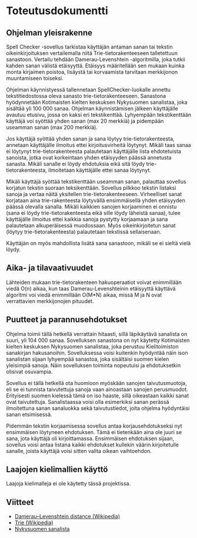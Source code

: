 # Toteutusdokumentti

## Ohjelman yleisrakenne

Spell Checker -sovellus tarkistaa käyttäjän antaman sanan tai tekstin oikeinkirjoituksen vertailemalla niitä Trie-tietorakenteeseen talletettuun sanastoon. Vertailu tehdään Damerau-Levenshtein -algoritmilla, joka tutkii kahden sanan välistä etäisyyttä. Etäisyys määritellään sen mukaan kuinka monta kirjaimen poistoa, lisäystä tai korvaamista tarvitaan merkkijonon muuntamiseen toiseksi.

Ohjelman käynnistyessä tallennetaan SpellChecker-luokalle annettu tekstitiedostossa oleva sanasto trie-tietorakenteeseen. Sanastona hyödynnetään Kotimaisten kielten keskuksen Nykysuomen sanalistaa, joka sisältää yli 100 000 sanaa. Ohjelman käynnistämisen jälkeen käyttäjälle avautuu etusivu, jossa on kaksi eri tekstikenttää. Lyhyempään tekstikenttään käyttäjä voi syöttää yhden sanan (max 20 merkkiä) ja pidempään useamman sanan (max 200 merkkiä).

Jos käyttäjä syöttää yhden sanan ja sana löytyy trie-tietorakenteesta, annetaan käyttäjälle ilmoitus ettei kirjoitusvirheitä löytynyt. Mikäli taas sanaa ei löytynyt trie-tietorakenteesta palautetaan käyttäjälle lista ehdotetuista sanoista, jotka ovat korkeintaan yhden etäisyyden päässä annetusta sanasta. Mikäli sanalle ei löydy ehdotuksia eikä sitä löydy trie-tietorakenteesta, ilmoitetaan käyttäjälle ettei sanaa löytynyt. 

Mikäli käyttäjä syöttää tekstikenttään useamman sanan, palauttaa sovellus korjatun tekstin suoraan teksikenttään. Sovellus pilkkoo tekstin listaksi sanoja ja vertaa näitä yksitellen trie-tietorakenteeseen. Virheelliset sanat korjataan aina trie-rakenteesta löytyvällä ensimmäisellä yhden etäisyyden päässä olevalla sanalla. Mikäli kaikkien sanojen korjaaminen ei onnistu (sana ei löydy trie-tietorakenteesta eikä sille löydy läheistä sanaa), tulee käyttäjälle ilmoitus ettei kaikkia sanoja pystytty korjaamaan ja sana palautetaan alkuperäisessä muodossaan. Myös oikeinkirjoitetun sanat (löytyy trie-tietorakenteesta) palautetaan tekstissä sellaisenaan. 

Käyttäjän on myös mahdollista lisätä sana sanastoon, mikäli se ei sieltä vielä löydy. 

## Aika- ja tilavaativuudet

Lähteiden mukaan trie-tietorakenteen hakuoperaatiot voivat enimmillään viedä O(n) aikaa, kun taas Damerau-Levenshteinin etäisyyttä käyttävä algoritmi voi viedä enimmillään O(M*N) aikaa, missä M ja N ovat verrattavien merkkijonojen pituudet.

## Puutteet ja parannusehdotukset

Ohjelma toimii tällä hetkellä verrattain hitaasti, sillä läpikäytävä sanalista on suuri, yli 104 000 sanaa. Sovelluksen sanastona on nyt käytetty Kotimaisten kielten keskuksen Nykysuomen sanalistaa, joka perustuu Kielitoimiston sanakirjan hakusanoihin. Sovelluksessa voisi kuitenkin hyödyntää näin ison sanalistan sijaan lyhyempää sanastoa, joka sisältäisi suomen kielen yleisimpiä sanoja. Näin sovelluksen toiminta nopeutuisi ja ehdotuksetkin olisivat osuvampia. 

Sovellus ei tällä hetkellä ota huomioon myöskään sanojen taivutusmuotoja, eli se ei tunnista taivutettuja sanoja vaan ainoastaan sanojen perusmuodot. Erityisesti suomen kielessä tämä on iso haaste, sillä oikeastaan kaikki sanat ovat taivutettuja. Sanalistaassa voisi olla esimerkiksi sanan perässä ilmoitettuna sanan sanaluokka sekä taivutustiedot, joita ohjelma hyödyntäisi sanan etsimisessä. 

Pidemmän tekstin korjaamisessa sovellus antaa korjausehdotukseksi nyt ensimmäisen löytyneen ehdotuksen. Tämä ei tietenkään aina ole juuri se sana, jota käyttäjä oli kirjoittamassa. Ensimmäisen ehdotuksen sijaan, sovellus voisi antaa listana kaikki ehdotukset kullekin väärin kirjoitetulle sanalle, joista käyttäjä voisi sitten valita oikean vaihtoehdon.

## Laajojen kielimallien käyttö

Laajoja kielimalleja ei ole käytetty tässä projektissa.

## Viitteet
- [Damerau–Levenshtein distance (Wikipedia)](https://en.wikipedia.org/wiki/Damerau%E2%80%93Levenshtein_distance)
- [Trie (Wikipedia)](https://en.wikipedia.org/wiki/Trie)
- [Nykysuomen sanalista](https://www.kotus.fi/aineistot/sana-aineistot/nykysuomen_sanalista)
